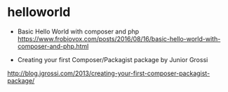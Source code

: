 # helloworld


* Basic Hello World with composer and php
https://www.frobiovox.com/posts/2016/08/16/basic-hello-world-with-composer-and-php.html


* Creating your first Composer/Packagist package
by Junior Grossi

http://blog.jgrossi.com/2013/creating-your-first-composer-packagist-package/
